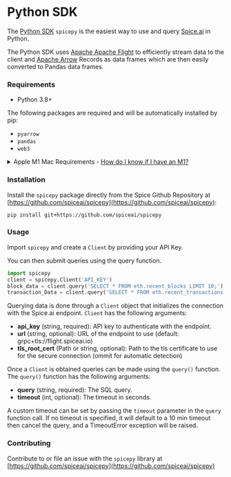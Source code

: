# Python SDK

The [Python SDK](https://github.com/spiceai/spicepy) `spicepy` is the easiest way to use and query [Spice.ai](https://spice.ai) in Python.

The Python SDK uses [Apache Apache Flight](https://arrow.apache.org/docs/format/Flight.html) to efficiently stream data to the client and [Apache Arrow](https://arrow.apache.org/) Records as data frames which are then easily converted to Pandas data frames.

### Requirements

* Python 3.8+

The following packages are required and will be automatically installed by pip:

* `pyarrow`
* `pandas`
* `web3`

<details>

<summary>Apple M1 Mac Requirements - <a href="https://support.apple.com/en-us/HT211814">How do I know if I have an M1?</a></summary>

Apple M1 Macs require an arm64 compatible version of `pyarrow` which can be installed using [miniforge](https://github.com/conda-forge/miniforge). We recommend the following procedure:

* Install [Homebrew](https://brew.sh)
* Install [miniforge](https://github.com/conda-forge/miniforge) with:

```
brew install --cask miniforge
```

* Initialize conda in your terminal with:

```
conda init "$(basename "${SHELL}")"
```

* Install `pyarrow` and `pandas` with:

```
conda install pyarrow pandas
```

While [Anaconda](https://www.anaconda.com/) can be used to install pyarrow, the installed version is old (4.0.0) so we recommend using the [miniforge](https://github.com/conda-forge/miniforge) distribution.

</details>

### Installation

Install the `spicepy` package directly from the Spice Github Repository at [https://github.com/spiceai/spicepy](https://github.com/spiceai/spicepy):

```
pip install git+https://github.com/spiceai/spicepy
```

### Usage

Import `spicepy` and create a `Client` by providing your API Key.

You can then submit queries using the query function.

```python
import spicepy
client = spicepy.Client('API_KEY')
block_data = client.query('SELECT * FROM eth.recent_blocks LIMIT 10;').read_pandas()
transaction_Data = client.query('SELECT * FROM eth.recent_transactions LIMIT 10;').read_pandas()
```

Querying data is done through a `Client` object that initializes the connection with the Spice.ai endpoint. `Client` has the following arguments:

* **api\_key** (string, required): API key to authenticate with the endpoint.
* **url** (string, optional): URL of the endpoint to use (default: grpc+tls://flight.spiceai.io)
* **tls\_root\_cert** (Path or string, optional): Path to the tls certificate to use for the secure connection (ommit for automatic detection)

Once a `Client` is obtained queries can be made using the `query()` function. The `query()` function has the following arguments:

* **query** (string, required): The SQL query.
* **timeout** (int, optional): The timeout in seconds.

A custom timeout can be set by passing the `timeout` parameter in the `query` function call. If no timeout is specified, it will default to a 10 min timeout then cancel the query, and a TimeoutError exception will be raised.

### Contributing

Contribute to or file an issue with the `spicepy` library at [https://github.com/spiceai/spicepy](https://github.com/spiceai/spicepy)
